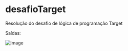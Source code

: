 # desafioTarget
Resolução do desafio de lógica de programação Target

Saídas:

![image](https://github.com/jupradoai/desafioTarget/assets/116569763/0cb5158b-4cc5-45e5-8f97-651c93af6957)
